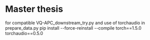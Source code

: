 # Master thesis

for compatible VQ-APC_downstream_try.py and use of torchaudio in prepare_data.py
pip install --force-reinstall --compile torch==1.5.0 torchaudio==0.5.0  
